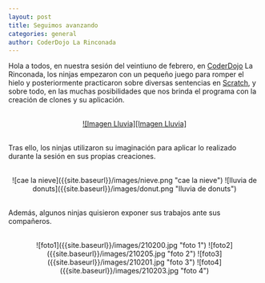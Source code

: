 ```yaml
---
layout: post
title: Seguimos avanzando
categories: general
author: CoderDojo La Rinconada
---
```



Hola a todos, en nuestra sesión del veintiuno de febrero, en [CoderDojo] La Rinconada, los ninjas empezaron con un pequeño juego para romper el hielo y posteriormente practicaron sobre diversas sentencias en [Scratch], y sobre todo, en las muchas posibilidades que nos brinda el programa con la creación de clones y su aplicación.

<br>
<span style="display:block;text-align:center"><a href="https://scratch.mit.edu/projects/370317277/" target="blank">![Imagen Lluvia][Imagen Lluvia]</a></span>
<br>

Tras ello, los ninjas utilizaron su imaginación para aplicar lo realizado durante la sesión en sus propias creaciones. 

<br>
<span style="display:block;text-align:center">![cae la nieve]({{site.baseurl}}/images/nieve.png "cae la nieve")
![lluvia de donuts]({{site.baseurl}}/images/donut.png "lluvia de donuts")</span>
<br>

Además, algunos ninjas quisieron exponer sus trabajos ante sus compañeros.

<br>
<span style="display:block;text-align:center">![foto1]({{site.baseurl}}/images/210200.jpg "foto 1")
![foto2]({{site.baseurl}}/images/210205.jpg "foto 2")
![foto3]({{site.baseurl}}/images/210201.jpg "foto 3")
![foto4]({{site.baseurl}}/images/210203.jpg "foto 4")</span>
<br>







 [CoderDojo]: https://coderdojo.com/es-ES
 [Scratch]: https://scratch.mit.edu/
 [Imagen Lluvia]: /images/lluvia.png "Lluvia en Scratch"




